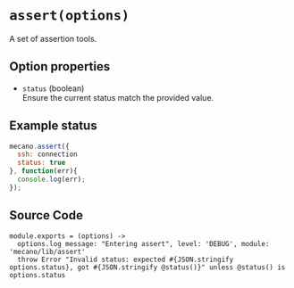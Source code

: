 
# `assert(options)`

A set of assertion tools.

## Option properties

*   `status` (boolean)   
    Ensure the current status match the provided value.   

## Example status

```js
mecano.assert({
  ssh: connection   
  status: true
}, function(err){
  console.log(err);
});
```

## Source Code

    module.exports = (options) ->
      options.log message: "Entering assert", level: 'DEBUG', module: 'mecano/lib/assert'
      throw Error "Invalid status: expected #{JSON.stringify options.status}, got #{JSON.stringify @status()}" unless @status() is options.status
